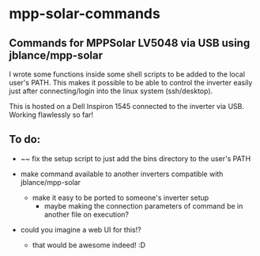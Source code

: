 # mpp-solar-commands
 ## Commands for MPPSolar LV5048 via USB using jblance/mpp-solar
 I wrote some functions inside some shell scripts to be added to the local user's PATH. This makes it possible to be able to control the inverter easily just after connecting/login into the linux system (ssh/desktop).
 
 This is hosted on a Dell Inspiron 1545 connected to the inverter via USB. Working flawlessly so far!
 
 ## To do:
- ~~ fix the setup script to just add the bins directory to the user's PATH

- make command available to another inverters compatible with jblance/mpp-solar
  - make it easy to be ported to someone's inverter setup
    - maybe making the connection parameters of command be in another file on execution?
	
- could you imagine a web UI for this!?
  - that would be awesome indeed! :D